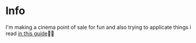 # Info
I'm making a cinema point of sale for fun and also trying to applicate things i read [in this guide](https://github.com/HackSoftware/Django-Styleguide-Example "Django-Styleguide-Example👀")🚶‍♂️